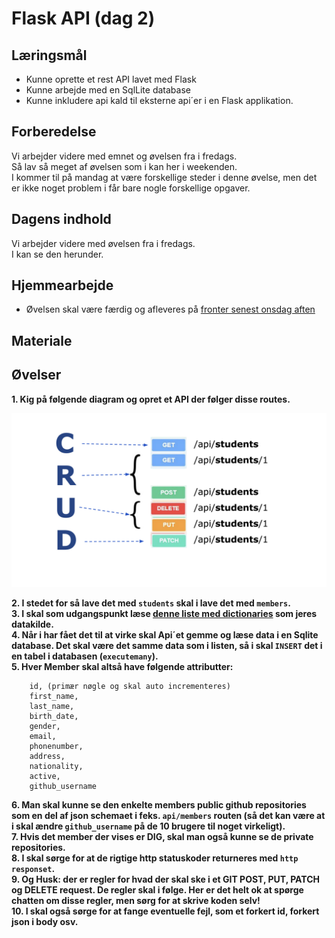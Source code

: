 # Flask API (dag 2)

## Læringsmål
* Kunne oprette et rest API lavet med Flask
* Kunne arbejde med en SqlLite database
* Kunne inkludere api kald til eksterne api´er i en Flask applikation.

## Forberedelse
Vi arbejder videre med emnet og øvelsen fra i fredags.     
Så lav så meget af øvelsen som i kan her i weekenden.     
I kommer til på mandag at være forskellige steder i denne øvelse, men det er ikke noget problem i får bare nogle forskellige opgaver.


## Dagens indhold
Vi arbejder videre med øvelsen fra i fredags.     
I kan se den herunder.  

## Hjemmearbejde
* Øvelsen skal være færdig og afleveres på [fronter senest onsdag aften](https://kea-fronter.itslearning.com/plans/courses/6741/plan/103824/element/1305078?BackDestination=0&BackData=%7B%22BackDestination%22%3A%220%22%7D&planner2-sb-collapsed=false)


## Materiale

## Øvelser
**1. Kig på følgende diagram og opret et API der følger disse routes.**

![](_static/img/Hvad_er_et_API.png)

**2. I stedet for så lave det med `students` skal i lave det med `members`.**     
**3. I skal som udgangspunkt læse [denne liste med dictionaries](https://github.com/ITAKEA/kode_fra_undervisning_e24/blob/master/flask1/data_dict.py) som jeres datakilde.**    
**4. Når i har fået det til at virke skal Api´et gemme og læse data i en Sqlite database. Det skal være det samme data som i listen, så i skal `INSERT` det i en tabel i databasen (`executemany`).**    
**5. Hver Member skal altså have følgende attributter:**    

``` 
    id, (primær nøgle og skal auto incrementeres) 
    first_name, 
    last_name, 
    birth_date, 
    gender, 
    email, 
    phonenumber, 
    address, 
    nationality,
    active,
    github_username
``` 

**6. Man skal kunne se den enkelte members public github repositories som en del af json schemaet i feks. `api/members` routen (så det kan være at i skal ændre `github_username` på de 10 brugere til noget virkeligt).**     
**7. Hvis det member der vises er **DIG**, skal man også kunne se de private repositories.**    
**8. I skal sørge for at de rigtige http statuskoder returneres med `http responset`.**    
**9. Og Husk: der er regler for hvad der skal ske i et GIT POST, PUT, PATCH og DELETE request. De regler skal i følge. Her er det helt ok at spørge chatten om disse regler, men sørg for at skrive koden selv!**    
**10. I skal også sørge for at fange eventuelle fejl, som et forkert id, forkert json i body osv.**    

